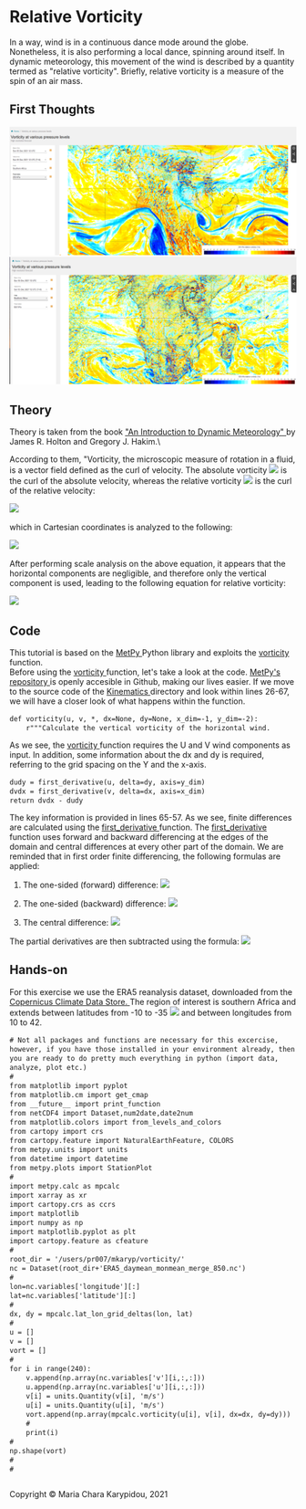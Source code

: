 # Relative Vorticity

In a way, wind is in a continuous dance mode around the globe. Nonetheless, it is also performing a local dance, spinning around itself. In dynamic meteorology, this movement of the wind is described by a quantity termed as "relative vorticity". Briefly, relative vorticity is a measure of the spin of an air mass. 

## First Thoughts
 

<img src="./ECMWF_RelVort_250hPa.png">

<img src="./ECMWF_RelVort_850hPa.png">
  
## Theory

Theory is taken from the book <a href="https://www.amazon.com/Introduction-Dynamic-Meteorology-International-Geophysics/dp/0123848660"> "An Introduction to Dynamic Meteorology" </a> by James R. Holton and Gregory J. Hakim.\

According to them, "Vorticity, the microscopic measure of rotation in a fluid, is a vector field defined as the curl of velocity. The absolute vorticity <img src="https://render.githubusercontent.com/render/math?math=\large \omega_\alpha"> is the curl of the absolute velocity, whereas the relative vorticity <img src="https://render.githubusercontent.com/render/math?math=\large \omega"> is the curl of the relative velocity:

<img src="https://render.githubusercontent.com/render/math?math=\LARGE \omega_\alpha \equiv \nabla\times \U_\alpha">

which in Cartesian coordinates is analyzed to the following:

<img src="https://render.githubusercontent.com/render/math?math=\LARGE \omega = (\frac{\partial w}{\partial y} - \frac{\partial v}{\partial z}, \frac{\partial u}{\partial z} - \frac{\partial w}{\partial x}, \frac{\partial v}{\partial x} - \frac{\partial u}{\partial y})">

After performing scale analysis on the above equation, it appears that the horizontal components are negligible, and therefore only the vertical component is used, leading to the following equation for relative vorticity:

<img src="https://render.githubusercontent.com/render/math?math=\LARGE \zeta = \frac{\partial v}{\partial x} - \frac{\partial u}{\partial y}"> 



## Code
This tutorial is based on the <a href="https://unidata.github.io/MetPy/latest/index.html#"> MetPy </a> Python library and exploits the <a href="https://unidata.github.io/MetPy/latest/api/generated/metpy.calc.vorticity.html?highlight=vorticity#metpy.calc.vorticity"> vorticity </a> function. \
Before using the <a href="https://unidata.github.io/MetPy/latest/api/generated/metpy.calc.vorticity.html?highlight=vorticity#metpy.calc.vorticity"> vorticity </a> function, let's take a look at the code. <a href="https://github.com/Unidata/MetPy"> MetPy's repository </a> is openly accesible in Github, making our lives easier. If we move to the source code of the <a href="https://github.com/Unidata/MetPy/blob/main/src/metpy/calc/kinematics.py"> Kinematics </a> directory and look within lines 26-67, we will have a closer look of what happens within the function. 


```
def vorticity(u, v, *, dx=None, dy=None, x_dim=-1, y_dim=-2):
    r"""Calculate the vertical vorticity of the horizontal wind.

```
As we see, the <a href="https://unidata.github.io/MetPy/latest/api/generated/metpy.calc.vorticity.html?highlight=vorticity#metpy.calc.vorticity"> vorticity </a> function requires the U and V wind components as input. In addition, some information about the dx and dy is required, referring to the grid spacing on the Y and the x-axis.

```
dudy = first_derivative(u, delta=dy, axis=y_dim)
dvdx = first_derivative(v, delta=dx, axis=x_dim)
return dvdx - dudy
```

The key information is provided in lines 65-57. As we see, finite differences are calculated using the <a href="https://github.com/Unidata/MetPy/blob/9b01cbef28927a8fc70984807166b6f151f6990d/src/metpy/calc/tools.py#L952"> first_derivative </a> function. The <a href="https://github.com/Unidata/MetPy/blob/9b01cbef28927a8fc70984807166b6f151f6990d/src/metpy/calc/tools.py#L952"> first_derivative </a> function uses forward and backward differencing at the edges of the domain and central differences at every other part of the domain. We are reminded that in first order finite differencing, the following formulas are applied:

1. The one-sided (forward) difference: <img src="https://render.githubusercontent.com/render/math?math=\LARGE \frac{f(a \dotplus h)-f(a)}{h}"> 

2. The one-sided (backward) difference: <img src="https://render.githubusercontent.com/render/math?math=\LARGE \frac{f(a)-f(a-h)}{h}"> 

3. The central difference: <img src="https://render.githubusercontent.com/render/math?math=\LARGE \frac{f(a \dotplus h)-f(a-h)}{2h}"> 

The partial derivatives are then subtracted using the formula: <img src="https://render.githubusercontent.com/render/math?math=\LARGE \frac{\partial v}{\partial x} - \frac{\partial u}{\partial y}"> 


## Hands-on

For this exercise we use the ERA5 reanalysis dataset, downloaded from the <a href="https://cds.climate.copernicus.eu/#!/home"> Copernicus Climate Data Store.  </a> The region of interest is southern Africa and extends between latitudes from -10 to -35 <img src="https://render.githubusercontent.com/render/math?math=\degree"> and between longitudes from 10 to 42. 

```
# Not all packages and functions are necessary for this excercise, however, if you have those installed in your environment already, then you are ready to do pretty much everything in python (import data, analyze, plot etc.)
#
from matplotlib import pyplot
from matplotlib.cm import get_cmap
from __future__ import print_function
from netCDF4 import Dataset,num2date,date2num
from matplotlib.colors import from_levels_and_colors
from cartopy import crs
from cartopy.feature import NaturalEarthFeature, COLORS
from metpy.units import units
from datetime import datetime
from metpy.plots import StationPlot
#
import metpy.calc as mpcalc
import xarray as xr
import cartopy.crs as ccrs
import matplotlib
import numpy as np
import matplotlib.pyplot as plt
import cartopy.feature as cfeature
#
root_dir = '/users/pr007/mkaryp/vorticity/'
nc = Dataset(root_dir+'ERA5_daymean_monmean_merge_850.nc')
#
lon=nc.variables['longitude'][:]
lat=nc.variables['latitude'][:]
#
dx, dy = mpcalc.lat_lon_grid_deltas(lon, lat)
#
u = []
v = []
vort = []
#
for i in range(240):
    v.append(np.array(nc.variables['v'][i,:,:]))                    
    u.append(np.array(nc.variables['u'][i,:,:]))
    v[i] = units.Quantity(v[i], 'm/s')
    u[i] = units.Quantity(u[i], 'm/s')
    vort.append(np.array(mpcalc.vorticity(u[i], v[i], dx=dx, dy=dy)))
    #
    print(i)
#
np.shape(vort)
#
#
```
    
<footer>
<p style="float:left; width: 100%;">
Copyright © Maria Chara Karypidou, 2021
</p>
</footer>


